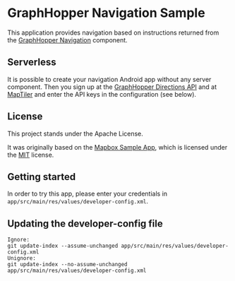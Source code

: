 # GraphHopper Navigation Sample

This application provides navigation based on instructions returned from the [GraphHopper Navigation](https://github.com/graphhopper/graphhopper-navigation) component. 

## Serverless

It is possible to create your navigation Android app without any server component. Then you sign up at the [GraphHopper Directions API](https://www.graphhopper.com/products/) and at [MapTiler](https://www.maptiler.com/cloud/) and enter the API keys in the configuration (see below).

## License

This project stands under the Apache License.

It was originally based on the [Mapbox Sample App](https://github.com/mapbox/mapbox-navigation-android/tree/master/app),
which is licensed under the [MIT](https://github.com/mapbox/mapbox-navigation-android/blob/master/LICENSE) license.

## Getting started

In order to try this app, please enter your credentials in `app/src/main/res/values/developer-config.xml`.

## Updating the developer-config file

```
Ignore:
git update-index --assume-unchanged app/src/main/res/values/developer-config.xml
Unignore:
git update-index --no-assume-unchanged app/src/main/res/values/developer-config.xml
```
